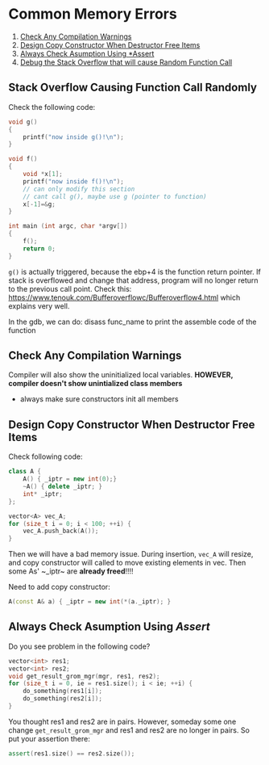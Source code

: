 # Common Memory Errors
1. [Check Any Compilation Warnings](#Check-Any-Compilation-Warnings)
2. [Design Copy Constructor When Destructor Free Items](#Design-Copy-Constructor-When-Destructor-Free-Items)
3. [Always Check Asumption Using *Assert](#Always-Check-Asumption-Using-*Assert)
4. [Debug the Stack Overflow that will cause Random Function Call](#stackoverflow)

## <a name="stackoverflow"/>Stack Overflow Causing Function Call Randomly
Check the following code:

```c++
void g()
{
    printf("now inside g()!\n");
}

void f()
{   
    void *x[1];
    printf("now inside f()!\n");
    // can only modify this section
    // cant call g(), maybe use g (pointer to function)
    x[-1]=&g;
}

int main (int argc, char *argv[])
{
    f();
    return 0;
}
```
`g()` is actually triggered, because the ebp+4 is the function return pointer. If stack is overflowed and change that address, program will no longer return to the previous call point. Check this: https://www.tenouk.com/Bufferoverflowc/Bufferoverflow4.html which explains very well. 

In the gdb, we can do: disass func_name to print the assemble code of the function


## Check Any Compilation Warnings

Compiler will also show the uninitialized local variables.
**HOWEVER, compiler doesn't show unintialized class members**

- always make sure constructors init all members

## Design Copy Constructor When Destructor Free Items

Check following code:

```c++
class A {
	A() { _iptr = new int(0);}
	~A() { delete _iptr; }
	int* _iptr;
};

vector<A> vec_A;
for (size_t i = 0; i < 100; ++i) {
	vec_A.push_back(A());
}
```

Then we will have a bad memory issue. During insertion, `vec_A` will resize, and copy constructor will called to move existing elements in vec. Then some As' ~_iptr~ are **already freed**!!!!

Need to add copy constructor:
```c++
A(const A& a) { _iptr = new int(*(a._iptr); }
```

## Always Check Asumption Using *Assert*

Do you see problem in the following code? 
```c++
vector<int> res1;
vector<int> res2;
void get_result_grom_mgr(mgr, res1, res2);
for (size_t i = 0, ie = res1.size(); i < ie; ++i) {
	do_something(res1[i]);
	do_something(res2[i]);
}
```
You thought res1 and res2 are in pairs. However, someday some one change `get_result_grom_mgr` and res1 and res2 are no longer in pairs. So put your assertion there:

```c++
assert(res1.size() == res2.size());
```
